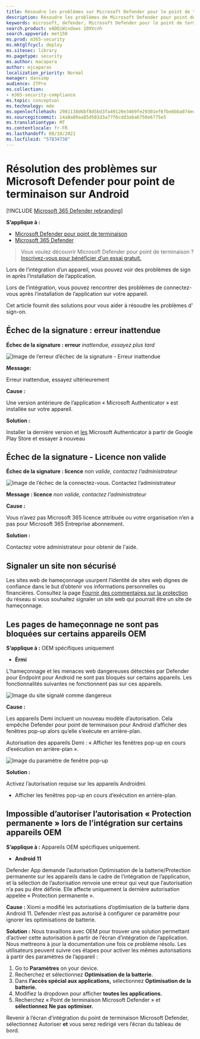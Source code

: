 ```yaml
---
title: Résoudre les problèmes sur Microsoft Defender pour le point de terminaison sur Android
description: Résoudre les problèmes de Microsoft Defender pour point de terminaison sur Android
keywords: microsoft, defender, Microsoft Defender pour le point de terminaison, mde, android, cloud, connectivité, communication
search.product: eADQiWindows 10XVcnh
search.appverid: met150
ms.prod: m365-security
ms.mktglfcycl: deploy
ms.sitesec: library
ms.pagetype: security
ms.author: macapara
author: mjcaparas
localization_priority: Normal
manager: dansimp
audience: ITPro
ms.collection:
- m365-security-compliance
ms.topic: conceptual
ms.technology: mde
ms.openlocfilehash: 2981138d6bf8d5bd3fa49120e3469fe29301ef6fbe8bba074ed83495044ef562
ms.sourcegitcommit: 14a8a80aa85d501d3a77f6cdd3aba6750e6775e5
ms.translationtype: MT
ms.contentlocale: fr-FR
ms.lasthandoff: 08/10/2021
ms.locfileid: "57834738"
---
```

# <a name="troubleshooting-issues-on-microsoft-defender-for-endpoint-on-android"></a>Résolution des problèmes sur Microsoft Defender pour point de terminaison sur Android

[!INCLUDE [Microsoft 365 Defender rebranding](../../includes/microsoft-defender.md)]

**S’applique à :**
- [Microsoft Defender pour point de terminaison](https://go.microsoft.com/fwlink/p/?linkid=2154037)
- [Microsoft 365 Defender](https://go.microsoft.com/fwlink/?linkid=2118804)

> Vous voulez découvrir Microsoft Defender pour point de terminaison ? [Inscrivez-vous pour bénéficier d’un essai gratuit.](https://signup.microsoft.com/create-account/signup?products=7f379fee-c4f9-4278-b0a1-e4c8c2fcdf7e&ru=https://aka.ms/MDEp2OpenTrial?ocid=docs-wdatp-exposedapis-abovefoldlink)

Lors de l’intégration d’un appareil, vous pouvez voir des problèmes de sign in après l’installation de l’application.

Lors de l’intégration, vous pouvez rencontrer des problèmes de connectez-vous après l’installation de l’application sur votre appareil.

Cet article fournit des solutions pour vous aider à résoudre les problèmes d' sign-on.  

## <a name="sign-in-failed---unexpected-error"></a>Échec de la signature : erreur inattendue
**Échec de la signature : erreur** *inattendue, essayez plus tard*

![Image de l’erreur d’échec de la signature - Erreur inattendue](images/f9c3bad127d636c1f150d79814f35d4c.png)

**Message:**

Erreur inattendue, essayez ultérieurement

**Cause :**

Une version antérieure de l’application « Microsoft Authenticator » est installée sur votre appareil.

**Solution :**

Installer la dernière version et [les](https://play.google.com/store/apps/details?androidid=com.azure.authenticator) Microsoft Authenticator à partir de Google Play Store et essayer à nouveau

## <a name="sign-in-failed---invalid-license"></a>Échec de la signature - Licence non valide

**Échec de la signature : licence** non *valide, contactez l’administrateur*

![Image de l’échec de la connectez-vous. Contactez l’administrateur](images/920e433f440fa1d3d298e6a2a43d4811.png)

**Message : licence** *non valide, contactez l’administrateur*

**Cause :**

Vous n’avez pas Microsoft 365 licence attribuée ou votre organisation n’en a pas pour Microsoft 365 Entreprise abonnement.

**Solution :**

Contactez votre administrateur pour obtenir de l'aide.

## <a name="report-unsafe-site"></a>Signaler un site non sécurisé

Les sites web de hameçonnage usurpent l’identité de sites web dignes de confiance dans le but d’obtenir vos informations personnelles ou financières. Consultez la page [Fournir des commentaires sur la protection](https://www.microsoft.com/wdsi/filesubmission/exploitguard/networkprotection) du réseau si vous souhaitez signaler un site web qui pourrait être un site de hameçonnage.

## <a name="phishing-pages-arent-blocked-on-some-oem-devices"></a>Les pages de hameçonnage ne sont pas bloquées sur certains appareils OEM

**S’applique à :** OEM spécifiques uniquement

-   **Érmi**

L’hameçonnage et les menaces web dangereuses détectées par Defender pour Endpoint pour Android ne sont pas bloqués sur certains appareils. Les fonctionnalités suivantes ne fonctionnent pas sur ces appareils.

![Image du site signalé comme dangereux](images/0c04975c74746a5cdb085e1d9386e713.png)


**Cause :**

Les appareils Demi incluent un nouveau modèle d’autorisation. Cela empêche Defender pour point de terminaison pour Android d’afficher des fenêtres pop-up alors qu’elle s’exécute en arrière-plan.

Autorisation des appareils Demi : « Afficher les fenêtres pop-up en cours d’exécution en arrière-plan ».

![Image du paramètre de fenêtre pop-up](images/6e48e7b29daf50afddcc6c8c7d59fd64.png)

**Solution :**

Activez l’autorisation requise sur les appareils Androidmi.

- Afficher les fenêtres pop-up en cours d’exécution en arrière-plan.


## <a name="unable-to-allow-permission-for-permanent-protection-during-onboarding-on-some-oem-devices"></a>Impossible d’autoriser l’autorisation « Protection permanente » lors de l’intégration sur certains appareils OEM

**S’applique à :** Appareils OEM spécifiques uniquement.

-   **Android 11** 

Defender App demande l’autorisation Optimisation de la batterie/Protection permanente  sur les appareils dans le cadre de l’intégration de l’application, et la sélection de l’autorisation renvoie une erreur qui veut que l’autorisation n’a pas pu être définie. Elle affecte uniquement la dernière autorisation appelée « Protection permanente ». 
 
**Cause :** Xiomi a modifié les autorisations d’optimisation de la batterie dans Android 11. Defender n’est pas autorisé à configurer ce paramètre pour ignorer les optimisations de batterie.

**Solution :** Nous travaillons avec OEM pour trouver une solution permettant d’activer cette autorisation à partir de l’écran d’intégration de l’application. Nous mettreons à jour la documentation une fois ce problème résolu.
Les utilisateurs peuvent suivre ces étapes pour activer les mêmes autorisations à partir des paramètres de l’appareil : 

1. Go to **Paramètres** on your device.
2. Recherchez et sélectionnez **Optimisation de la batterie.**
3. Dans **l’accès spécial aux applications,** sélectionnez **Optimisation de la batterie.**
4. Modifiez la dropdown pour afficher **toutes les applications.**
5. Recherchez « Point de terminaison Microsoft Defender » et **sélectionnez Ne pas optimiser.**

Revenir à l’écran d’intégration du point de terminaison Microsoft Defender, sélectionnez Autoriser **et** vous serez redirigé vers l’écran du tableau de bord.
